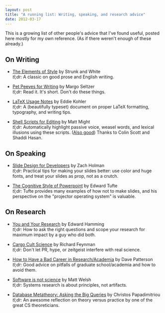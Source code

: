 ```yaml
---
layout: post
title: "A running list: Writing, speaking, and research advice"
date: 2012-03-17
---
```


This is a growing list of other people's advice that I've found
useful, posted here mostly for my own reference. (As if there
weren't enough of these already.)

On Writing
----------

* [The Elements of Style](http://en.wikipedia.org/wiki/The_Elements_of_Style) by Strunk and White<br>
*tl;dr:* A classic on good prose and English writing.

* [Pet Peeves for Writing](http://www.eecs.harvard.edu/margo/writing.html) by Margo Seltzer<br>
*tl;dr:* Read it. It's short. Don't do these things.

* [LaTeX Usage Notes](http://www.cs.ucla.edu/~kohler/latex.html) by Eddie Kohler<br>
*tl;dr:* A (beautifully typeset) document on proper LaTeX formatting, typography, and writing tips.

* [Shell Scripts for Editing](http://matt.might.net/articles/shell-scripts-for-passive-voice-weasel-words-duplicates/) by Matt Might<br>
*tl;dr:* Automatically highlight passive voice, weasel words, and lexical illusions using these scripts. ([Also good](https://github.com/devd/Academic-Writing-Check)) Thanks to Colin Scott and Shaddi Hasan.


On Speaking
----------

* [Slide Design for Developers](http://zachholman.com/posts/slide-design-for-developers/) by Zach Holman<br>
*tl;dr:* Practical tips for making your slides better: use color and huge fonts, and treat your slides as prop, not as a crutch.

* [The Cognitive Style of Powerpoint](http://www.wired.com/wired/archive/11.09/ppt2.html) by Edward Tufte<br>
*tl;dr:* Tufte provides many examples of how not to make slides, and his perspective on the "projector operating system" is valuable.

On Research
-----------

* [You and Your Research](http://www.cs.virginia.edu/~robins/YouAndYourResearch.html) by Edward Hamming<br>
*tl;dr:* How to ask the right questions and scope your research for maximum impact by a guy who did both.

* [Cargo Cult Science](http://www.lhup.edu/~DSIMANEK/cargocul.htm) by Richard Feynman<br>
*tl;dr:* Don't let PR, hype, or zeitgeist interfere with real science.

* [How to Have a Bad Career in Research/Academia](http://cs.berkeley.edu/~pattrsn/talks/BadCareer.pdf) by Dave Patterson<br>
*tl;dr:* Good advice on pitfalls of graduate school/academia and how to avoid them.

* [Software is not science](http://matt-welsh.blogspot.com/2011/11/software-is-not-science.html) by Matt Welsh<br>
*tl;dr:* Systems research is about principles, not artifacts.

* [Database Metatheory: Asking the Big Queries](http://citeseerx.ist.psu.edu/viewdoc/download?doi=10.1.1.135.1614&rep=rep1&type=pdf)
by Christos Papadimitriou<br>
*tl;dr:* An awesome reflection on theory versus practice by one of the great CS theoreticians.

